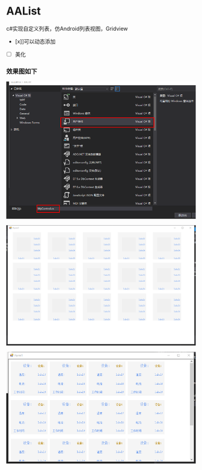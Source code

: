 # AAList
c#实现自定义列表，仿Android列表视图，Gridview 


- [x]]可以动态添加
- [ ] 美化 



### 效果图如下
![img](img/02.png)


![img](img/44.png)

![img](img/55.png)
